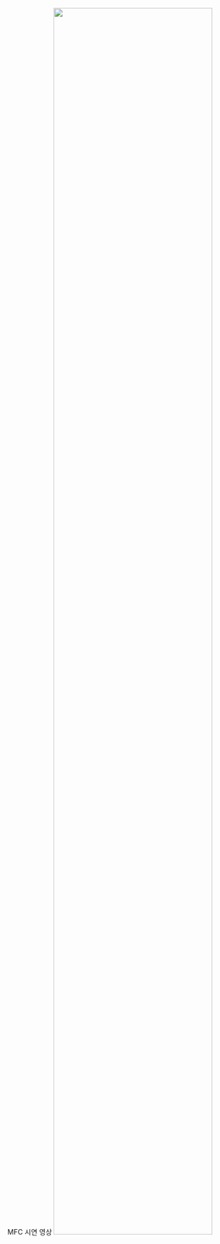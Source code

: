 MFC 시연 영상
<img width="80%" src="https://github.com/user-attachments/assets/8f019635-757b-451d-a7f7-9e284966c242">
